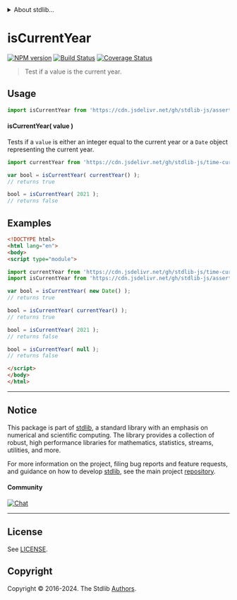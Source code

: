 <!--

@license Apache-2.0

Copyright (c) 2022 The Stdlib Authors.

Licensed under the Apache License, Version 2.0 (the "License");
you may not use this file except in compliance with the License.
You may obtain a copy of the License at

   http://www.apache.org/licenses/LICENSE-2.0

Unless required by applicable law or agreed to in writing, software
distributed under the License is distributed on an "AS IS" BASIS,
WITHOUT WARRANTIES OR CONDITIONS OF ANY KIND, either express or implied.
See the License for the specific language governing permissions and
limitations under the License.

-->


<details>
  <summary>
    About stdlib...
  </summary>
  <p>We believe in a future in which the web is a preferred environment for numerical computation. To help realize this future, we've built stdlib. stdlib is a standard library, with an emphasis on numerical and scientific computation, written in JavaScript (and C) for execution in browsers and in Node.js.</p>
  <p>The library is fully decomposable, being architected in such a way that you can swap out and mix and match APIs and functionality to cater to your exact preferences and use cases.</p>
  <p>When you use stdlib, you can be absolutely certain that you are using the most thorough, rigorous, well-written, studied, documented, tested, measured, and high-quality code out there.</p>
  <p>To join us in bringing numerical computing to the web, get started by checking us out on <a href="https://github.com/stdlib-js/stdlib">GitHub</a>, and please consider <a href="https://opencollective.com/stdlib">financially supporting stdlib</a>. We greatly appreciate your continued support!</p>
</details>

# isCurrentYear

[![NPM version][npm-image]][npm-url] [![Build Status][test-image]][test-url] [![Coverage Status][coverage-image]][coverage-url] <!-- [![dependencies][dependencies-image]][dependencies-url] -->

> Test if a value is the current year.



<section class="usage">

## Usage

```javascript
import isCurrentYear from 'https://cdn.jsdelivr.net/gh/stdlib-js/assert-is-current-year@esm/index.mjs';
```

#### isCurrentYear( value )

Tests if a `value` is either an integer equal to the current year or a `Date` object representing the current year.

```javascript
import currentYear from 'https://cdn.jsdelivr.net/gh/stdlib-js/time-current-year@esm/index.mjs';

var bool = isCurrentYear( currentYear() );
// returns true

bool = isCurrentYear( 2021 );
// returns false
```

</section>

<!-- /.usage -->

<section class="examples">

## Examples

<!-- eslint no-undef: "error" -->

```html
<!DOCTYPE html>
<html lang="en">
<body>
<script type="module">

import currentYear from 'https://cdn.jsdelivr.net/gh/stdlib-js/time-current-year@esm/index.mjs';
import isCurrentYear from 'https://cdn.jsdelivr.net/gh/stdlib-js/assert-is-current-year@esm/index.mjs';

var bool = isCurrentYear( new Date() );
// returns true

bool = isCurrentYear( currentYear() );
// returns true

bool = isCurrentYear( 2021 );
// returns false

bool = isCurrentYear( null );
// returns false

</script>
</body>
</html>
```

</section>

<!-- /.examples -->



<!-- Section for related `stdlib` packages. Do not manually edit this section, as it is automatically populated. -->

<section class="related">

</section>

<!-- /.related -->

<!-- Section for all links. Make sure to keep an empty line after the `section` element and another before the `/section` close. -->


<section class="main-repo" >

* * *

## Notice

This package is part of [stdlib][stdlib], a standard library with an emphasis on numerical and scientific computing. The library provides a collection of robust, high performance libraries for mathematics, statistics, streams, utilities, and more.

For more information on the project, filing bug reports and feature requests, and guidance on how to develop [stdlib][stdlib], see the main project [repository][stdlib].

#### Community

[![Chat][chat-image]][chat-url]

---

## License

See [LICENSE][stdlib-license].


## Copyright

Copyright &copy; 2016-2024. The Stdlib [Authors][stdlib-authors].

</section>

<!-- /.stdlib -->

<!-- Section for all links. Make sure to keep an empty line after the `section` element and another before the `/section` close. -->

<section class="links">

[npm-image]: http://img.shields.io/npm/v/@stdlib/assert-is-current-year.svg
[npm-url]: https://npmjs.org/package/@stdlib/assert-is-current-year

[test-image]: https://github.com/stdlib-js/assert-is-current-year/actions/workflows/test.yml/badge.svg?branch=main
[test-url]: https://github.com/stdlib-js/assert-is-current-year/actions/workflows/test.yml?query=branch:main

[coverage-image]: https://img.shields.io/codecov/c/github/stdlib-js/assert-is-current-year/main.svg
[coverage-url]: https://codecov.io/github/stdlib-js/assert-is-current-year?branch=main

<!--

[dependencies-image]: https://img.shields.io/david/stdlib-js/assert-is-current-year.svg
[dependencies-url]: https://david-dm.org/stdlib-js/assert-is-current-year/main

-->

[chat-image]: https://img.shields.io/gitter/room/stdlib-js/stdlib.svg
[chat-url]: https://app.gitter.im/#/room/#stdlib-js_stdlib:gitter.im

[stdlib]: https://github.com/stdlib-js/stdlib

[stdlib-authors]: https://github.com/stdlib-js/stdlib/graphs/contributors

[cli-section]: https://github.com/stdlib-js/assert-is-current-year#cli
[cli-url]: https://github.com/stdlib-js/assert-is-current-year/tree/cli
[@stdlib/assert-is-current-year]: https://github.com/stdlib-js/assert-is-current-year/tree/main

[umd]: https://github.com/umdjs/umd
[es-module]: https://developer.mozilla.org/en-US/docs/Web/JavaScript/Guide/Modules

[deno-url]: https://github.com/stdlib-js/assert-is-current-year/tree/deno
[deno-readme]: https://github.com/stdlib-js/assert-is-current-year/blob/deno/README.md
[umd-url]: https://github.com/stdlib-js/assert-is-current-year/tree/umd
[umd-readme]: https://github.com/stdlib-js/assert-is-current-year/blob/umd/README.md
[esm-url]: https://github.com/stdlib-js/assert-is-current-year/tree/esm
[esm-readme]: https://github.com/stdlib-js/assert-is-current-year/blob/esm/README.md
[branches-url]: https://github.com/stdlib-js/assert-is-current-year/blob/main/branches.md

[stdlib-license]: https://raw.githubusercontent.com/stdlib-js/assert-is-current-year/main/LICENSE

[standard-streams]: https://en.wikipedia.org/wiki/Standard_streams

[mdn-regexp]: https://developer.mozilla.org/en-US/docs/Web/JavaScript/Guide/Regular_Expressions

</section>

<!-- /.links -->
